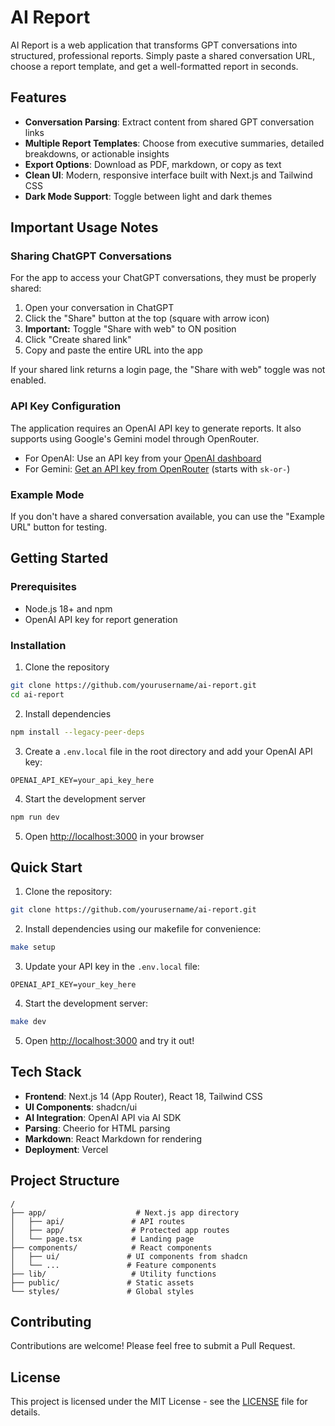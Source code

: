 # AI Report

AI Report is a web application that transforms GPT conversations into structured, professional reports. Simply paste a shared conversation URL, choose a report template, and get a well-formatted report in seconds.

## Features

- **Conversation Parsing**: Extract content from shared GPT conversation links
- **Multiple Report Templates**: Choose from executive summaries, detailed breakdowns, or actionable insights
- **Export Options**: Download as PDF, markdown, or copy as text
- **Clean UI**: Modern, responsive interface built with Next.js and Tailwind CSS
- **Dark Mode Support**: Toggle between light and dark themes

## Important Usage Notes

### Sharing ChatGPT Conversations

For the app to access your ChatGPT conversations, they must be properly shared:

1. Open your conversation in ChatGPT
2. Click the "Share" button at the top (square with arrow icon)
3. **Important:** Toggle "Share with web" to ON position
4. Click "Create shared link"
5. Copy and paste the entire URL into the app

If your shared link returns a login page, the "Share with web" toggle was not enabled.

### API Key Configuration

The application requires an OpenAI API key to generate reports. It also supports using Google's Gemini model through OpenRouter.

- For OpenAI: Use an API key from your [OpenAI dashboard](https://platform.openai.com/api-keys)
- For Gemini: [Get an API key from OpenRouter](https://openrouter.ai/) (starts with `sk-or-`)

### Example Mode

If you don't have a shared conversation available, you can use the "Example URL" button for testing.

## Getting Started

### Prerequisites

- Node.js 18+ and npm
- OpenAI API key for report generation

### Installation

1. Clone the repository
```bash
git clone https://github.com/yourusername/ai-report.git
cd ai-report
```

2. Install dependencies
```bash
npm install --legacy-peer-deps
```

3. Create a `.env.local` file in the root directory and add your OpenAI API key:
```env
OPENAI_API_KEY=your_api_key_here
```

4. Start the development server
```bash
npm run dev
```

5. Open [http://localhost:3000](http://localhost:3000) in your browser

## Quick Start

1. Clone the repository:
```bash
git clone https://github.com/yourusername/ai-report.git
```

2. Install dependencies using our makefile for convenience:
```bash
make setup
```

3. Update your API key in the `.env.local` file:
```
OPENAI_API_KEY=your_key_here
```

4. Start the development server:
```bash
make dev
```

5. Open [http://localhost:3000](http://localhost:3000) and try it out!

## Tech Stack

- **Frontend**: Next.js 14 (App Router), React 18, Tailwind CSS
- **UI Components**: shadcn/ui
- **AI Integration**: OpenAI API via AI SDK
- **Parsing**: Cheerio for HTML parsing
- **Markdown**: React Markdown for rendering
- **Deployment**: Vercel

## Project Structure

```
/
├── app/                    # Next.js app directory
│   ├── api/               # API routes
│   ├── app/               # Protected app routes
│   └── page.tsx           # Landing page
├── components/            # React components
│   ├── ui/               # UI components from shadcn
│   └── ...               # Feature components
├── lib/                   # Utility functions
├── public/               # Static assets
└── styles/               # Global styles
```

## Contributing

Contributions are welcome! Please feel free to submit a Pull Request.

## License

This project is licensed under the MIT License - see the [LICENSE](LICENSE) file for details.

